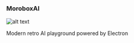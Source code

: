### MoroboxAI

![alt text](../media/boot_screen.png?raw=true)

Modern retro AI playground powered by Electron
